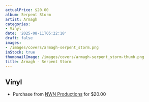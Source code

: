 ```yaml
---
actualPrice: $20.00
album: Serpent Storm
artist: Armagh
categories:
- Vinyl
date: '2025-08-11T05:22:18'
draft: false
images:
- /images/covers/armagh-serpent_storm.png
inStock: true
thumbnailImage: /images/covers/armagh-serpent_storm-thumb.png
title: Armagh - Serpent Storm
---
```


## Vinyl
* Purchase from [NWN Productions](http://shop.nwnprod.com/index.php?route=product/product&path=75&product_id=40092&sort=pd.name&order=ASC) for $20.00
